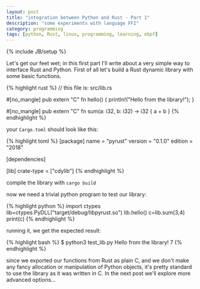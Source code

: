 ```yaml
---
layout: post
title: "integration between Python and Rust - Part 1"
description: "some experiments with language FFI"
category: programming
tags: [python, Rust, linux, programming, learning, ebpf]
---
```

{% include JB/setup %}

Let's get our feet wet; in this first part I'll write about a very simple way to interface Rust and Python.
First of all let's build a Rust dynamic library with some basic functions.

{% highlight rust %}
// this file is: src/lib.rs

#[no_mangle]
pub extern "C" fn hello() {
    println!("Hello from the library!");
}

#[no_mangle]
pub extern "C" fn sum(a: i32, b: i32) -> i32 {
    a + b
}
{% endhighlight %}

your ```Cargo.toml``` should look like this:

{% highlight toml %}
[package]
name = "pyrust"
version = "0.1.0"
edition = "2018"

[dependencies]

[lib]
crate-type = ["cdylib"]
{% endhighlight %}

compile the library with ```cargo build```

now we need a trivial python program to test our library:

{% highlight python %}
import ctypes
lib=ctypes.PyDLL("target/debug/libpyrust.so")
lib.hello()
c=lib.sum(3,4)
print(c)
{% endhighlight %}

running it, we get the expected result:

{% highlight bash %}
$ python3 test_lib.py 
Hello from the library!
7
{% endhighlight %}

since we exported our functions from Rust as plain C, and we don't make any fancy allocation or manipulation of Python objects, it's pretty standard to use the library as it was written in C. In the next post we'll explore more advanced options...




